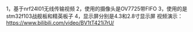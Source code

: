 1，基于nrf24l01无线传输视频
2，使用的摄像头是OV7725带FIFO
3，使用的是stm32f103战舰板和精英板子
4，显示屏分别是4.3和2.8寸显示屏
视频演示：https://www.bilibili.com/video/BV1tT421i7rU/
